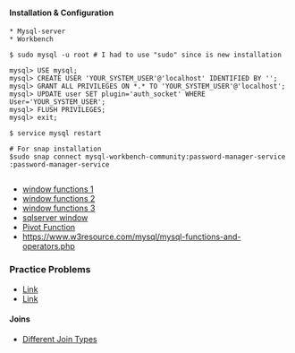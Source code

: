 
#### Installation & Configuration
~~~
* Mysql-server
* Workbench

$ sudo mysql -u root # I had to use "sudo" since is new installation

mysql> USE mysql;
mysql> CREATE USER 'YOUR_SYSTEM_USER'@'localhost' IDENTIFIED BY '';
mysql> GRANT ALL PRIVILEGES ON *.* TO 'YOUR_SYSTEM_USER'@'localhost';
mysql> UPDATE user SET plugin='auth_socket' WHERE User='YOUR_SYSTEM_USER';
mysql> FLUSH PRIVILEGES;
mysql> exit;

$ service mysql restart

# For snap installation
$sudo snap connect mysql-workbench-community:password-manager-service :password-manager-service


~~~
* [window functions 1](https://learnsql.com/blog/sql-window-functions-examples/)
* [window functions 2](https://towardsdatascience.com/intro-to-window-functions-in-sql-23ecdc7c1ceb)
* [window functions 3](https://learnsql.com/blog/sql-window-functions-examples/)
* [sqlserver window](https://www.sqlservertutorial.net/sql-server-window-functions/)
* [ Pivot Function ](https://codingsight.com/pivot-tables-in-mysql/)
* https://www.w3resource.com/mysql/mysql-functions-and-operators.php


### Practice Problems
* [Link](https://www.interviewbit.com/sql-interview-questions/)
* [Link]( https://www.techbeamers.com/sql-query-questions-answers-for-practice/)

#### Joins
* [ Different Join Types](https://miro.medium.com/max/966/0*Mu_d-mJMmaVX-j0P)

